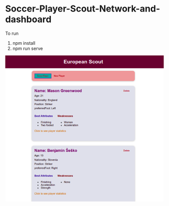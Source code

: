 # Soccer-Player-Scout-Network-and-dashboard

To run 
1. npm install 
1. npm run serve

![img.png](img.png)